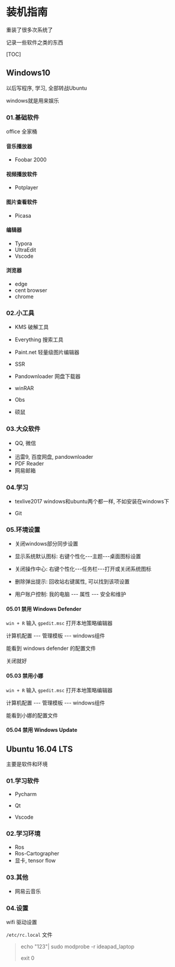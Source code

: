 # 装机指南

重装了很多次系统了

记录一些软件之类的东西



[TOC]



## Windows10

以后写程序, 学习, 全部转战Ubuntu

windows就是用来娱乐

### 01.基础软件

office 全家桶

#### 音乐播放器

- Foobar 2000

#### 视频播放软件

- Potplayer

#### 图片查看软件

- Picasa

#### 编辑器

- Typora
- UltraEdit
- Vscode

#### 浏览器

- edge
- cent browser
- chrome



### 02.小工具

- KMS 破解工具

- Everything 搜索工具
- Paint.net 轻量级图片编辑器
- SSR 
- Pandownloader 网盘下载器

- winRAR
- Obs

- 硕鼠



### 03.大众软件

- QQ, 微信
- 
- 迅雷9, 百度网盘, pandownloader
- PDF Reader
- 网易邮箱



### 04.学习

- texlive2017 windows和ubuntu两个都一样, 不如安装在windows下

- Git



### 05.环境设置

- 关闭windows部分同步设置

- 显示系统默认图标: 右键个性化---主题---桌面图标设置

- 关闭操作中心: 右键个性化---任务栏---打开或关闭系统图标

- 删除弹出提示: 回收站右键属性, 可以找到该项设置
- 用户账户控制: 我的电脑 --- 属性 --- 安全和维护

#### 05.01 禁用 Windows Defender

`win + R` 输入 `gpedit.msc` 打开本地策略编辑器

计算机配置 --- 管理模板 --- windows组件

能看到 windows defender 的配置文件

关闭就好

#### 05.03 禁用小娜 

`win + R` 输入 `gpedit.msc` 打开本地策略编辑器

计算机配置 --- 管理模板 --- windows组件

 能看到小娜的配置文件

#### 05.04 禁用 Windows Update







## Ubuntu 16.04 LTS

主要是软件和环境

### 01.学习软件

- Pycharm
- Qt

- Vscode



### 02.学习环境

- Ros
- Ros-Cartographer
- 显卡, tensor flow



### 03.其他

- 网易云音乐



### 04.设置

wifi 驱动设置

 `/etc/rc.local` 文件

> echo "123"| sudo modprobe -r ideapad_laptop
>
> exit 0